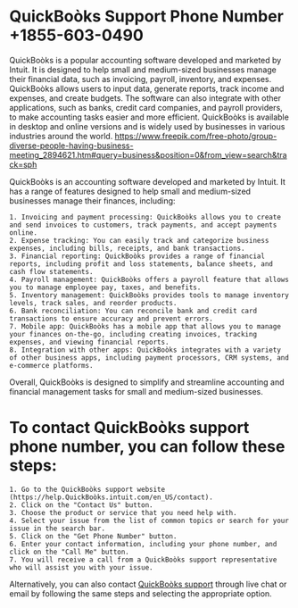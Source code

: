 # QuickBoòks Support Phone Number +1855-603-0490

QuickBoòks is a popular accounting software developed and marketed by Intuit. It is designed to help small and medium-sized businesses manage their financial data, such as invoicing, payroll, inventory, and expenses. QuickBoòks allows users to input data, generate reports, track income and expenses, and create budgets. The software can also integrate with other applications, such as banks, credit card companies, and payroll providers, to make accounting tasks easier and more efficient. QuickBoòks is available in desktop and online versions and is widely used by businesses in various industries around the world. 
https://www.freepik.com/free-photo/group-diverse-people-having-business-meeting_2894621.htm#query=business&position=0&from_view=search&track=sph

QuickBoòks is an accounting software developed and marketed by Intuit. It has a range of features designed to help small and medium-sized businesses manage their finances, including:

    1. Invoicing and payment processing: QuickBoòks allows you to create and send invoices to customers, track payments, and accept payments online.
    2. Expense tracking: You can easily track and categorize business expenses, including bills, receipts, and bank transactions.
    3. Financial reporting: QuickBoòks provides a range of financial reports, including profit and loss statements, balance sheets, and cash flow statements.
    4. Payroll management: QuickBoòks offers a payroll feature that allows you to manage employee pay, taxes, and benefits.
    5. Inventory management: QuickBoòks provides tools to manage inventory levels, track sales, and reorder products.
    6. Bank reconciliation: You can reconcile bank and credit card transactions to ensure accuracy and prevent errors.
    7. Mobile app: QuickBoòks has a mobile app that allows you to manage your finances on-the-go, including creating invoices, tracking expenses, and viewing financial reports.
    8. Integration with other apps: QuickBoòks integrates with a variety of other business apps, including payment processors, CRM systems, and e-commerce platforms.

Overall, QuickBoòks is designed to simplify and streamline accounting and financial management tasks for small and medium-sized businesses.


# To contact QuickBoòks support phone number, you can follow these steps:

    1. Go to the QuickBoòks support website (https://help.QuickBoòks.intuit.com/en_US/contact).
    2. Click on the "Contact Us" button.
    3. Choose the product or service that you need help with.
    4. Select your issue from the list of common topics or search for your issue in the search bar.
    5. Click on the "Get Phone Number" button.
    6. Enter your contact information, including your phone number, and click on the "Call Me" button.
    7. You will receive a call from a QuickBoòks support representative who will assist you with your issue.

Alternatively, you can also contact <a href="https://quickkbooks.github.io/">QuickBoòks support</a> through live chat or email by following the same steps and selecting the appropriate option.
